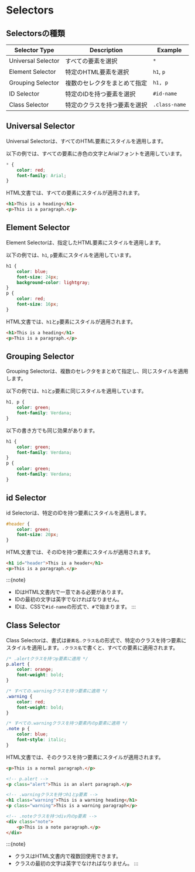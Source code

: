 # Selectors

## Selectorsの種類

| Selector Type      | Description                  | Example       |
| ------------------ | ---------------------------- | ------------- |
| Universal Selector | すべての要素を選択           | `*`           |
| Element Selector   | 特定のHTML要素を選択         | `h1`, `p`     |
| Grouping Selector  | 複数のセレクタをまとめて指定 | `h1, p`       |
| ID Selector        | 特定のIDを持つ要素を選択     | `#id-name`    |
| Class Selector     | 特定のクラスを持つ要素を選択 | `.class-name` |

## Universal Selector

Universal Selectorは、すべてのHTML要素にスタイルを適用します。

以下の例では、すべての要素に赤色の文字とArialフォントを適用しています。

```css
* {
    color: red;
    font-family: Arial;
}
```

HTML文書では、すべての要素にスタイルが適用されます。

```html
<h1>This is a heading</h1>
<p>This is a paragraph.</p>
```

## Element Selector

Element Selectorは、指定したHTML要素にスタイルを適用します。

以下の例では、`h1`, `p`要素にスタイルを適用しています。

```css
h1 {
    color: blue;
    font-size: 24px;
    background-color: lightgray;
}
p {
    color: red;
    font-size: 16px;
}
```

HTML文書では、`h1`と`p`要素にスタイルが適用されます。

```html
<h1>This is a heading</h1>
<p>This is a paragraph.</p>
```

## Grouping Selector

Grouping Selectorは、複数のセレクタをまとめて指定し、同じスタイルを適用します。

以下の例では、`h1`と`p`要素に同じスタイルを適用しています。

```css
h1, p {
    color: green;
    font-family: Verdana;
}
```

以下の書き方でも同じ効果があります。

```css
h1 {
    color: green;
    font-family: Verdana;
}
p {
    color: green;
    font-family: Verdana;
}
```

## id Selector

id Selectorは、特定のIDを持つ要素にスタイルを適用します。

```css
#header {
    color: green;
    font-size: 20px;
}
```

HTML文書では、そのIDを持つ要素にスタイルが適用されます。

```html
<h1 id="header">This is a header</h1>
<p>This is a paragraph.</p>
```

:::{note}
- IDはHTML文書内で一意である必要があります。
- IDの最初の文字は英字でなければなりません。
- IDは、CSSで`#id-name`の形式で、`#`で始まります。
:::

## Class Selector

Class Selectorは、書式は`要素名.クラス名`の形式で、特定のクラスを持つ要素にスタイルを適用します。`.クラス名`で書くと、すべての要素に適用されます。

```css
/* .alertクラスを持つp要素に適用 */
p.alert {
    color: orange;
    font-weight: bold;
}

/* すべての.warningクラスを持つ要素に適用 */
.warning {
    color: red;
    font-weight: bold;
}

/* すべての.warningクラスを持つ要素内のp要素に適用 */
.note p {
    color: blue;
    font-style: italic;
} 
```

HTML文書では、そのクラスを持つ要素にスタイルが適用されます。

```html
<p>This is a normal paragraph.</p>

<!-- p.alert -->
<p class="alert">This is an alert paragraph.</p>

<!-- .warningクラスを持つh1とp要素 -->
<h1 class="warning">This is a warning heading</h1>
<p class="warning">This is a warning paragraph</p>

<!-- .noteクラスを持つdiv内のp要素 -->
<div class="note">
    <p>This is a note paragraph.</p>
</div>
```

:::{note}
- クラスはHTML文書内で複数回使用できます。
- クラスの最初の文字は英字でなければなりません。
:::